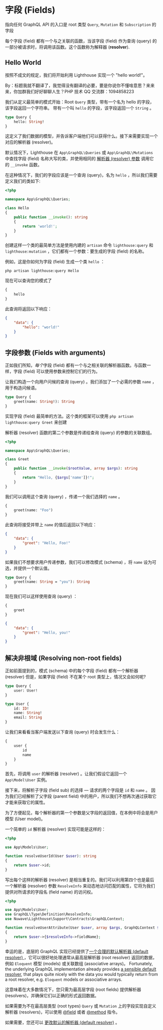 # 字段 (Fields)

指向任何 GraphQL API 的入口是 root 类型 `Query`, `Mutation` 和 `Subscription` 的字段

每个字段 (field) 都有一个与之关联的函数，当该字段 (field) 作为查询 (query) 的一部分被请求时，将调用该函数。这个函数称为解释器 (**resolver**).

## Hello World

按照不成文的规定，我们将开始利用 Lighthouse 实现一个 "hello world!"。

By：标题我就不翻译了，我觉得没有翻译的必要，要是你说你不懂啥意思？来来来，你加群我们好好聊聊人生？PHP 技术 QQ 交流群：1094858223

我们从定义最简单的模式开始：Root `Query` 类型，带有一个名为 hello 的字段，该字段返回一个字符串。
带有一个叫 `hello` 的字段，该字段返回一个 `String` 。

```graphql
type Query {
    hello: String!
}
```

这定义了我们数据的模型，并告诉客户端他们可以获得什么。接下来需要实现一个对应的解析器 (resolver)。

默认情况下，Lighthouse 在 `App\GraphQL\Queries` 或 `App\GraphQL\Mutations` 中查找字段 (field) 名称大写的类，并使用相同的 [解析器 (resolver) 参数](../api-reference/resolvers.md#resolver-function-signature) 调用它的 `__invoke` 函数。

在这种情况下，我们的字段应该是一个查询 (query)，名为 `hello` ，所以我们需要定义我们的类如下:

```php
<?php

namespace App\GraphQL\Queries;

class Hello
{
    public function __invoke(): string
    {
        return 'world!';
    }
}
```

创建这样一个类的最简单方法是使用内建的 `artisan` 命令 `lighthouse:query` 和 `lighthouse:mutation` ，它们都有一个参数：要生成的字段 (field) 的名称。

例如，这是你如何为字段 (field) 生成一个类 `hello` ：

```shell
php artisan lighthouse:query Hello
```

现在可以查询您的模式了

```graphql
{
    hello
}
```

此查询将返回以下响应：

```json
{
    "data": {
        "hello": "world!"
    }
}
```

## 字段参数 (Fields with arguments)

正如我们所知，*每个*字段 (field) 都有一个与之相关联的解析器函数。与函数一样，字段 (field) 可以使用参数来控制它们的行为。

让我们构造一个向用户问候的查询 (query) 。我们添加了一个必需的参数 `name` ，用于构造问候语。

```graphql
type Query {
    greet(name: String!): String
}
```

实现字段 (field) 最简单的方法。这个类的框架可以使用 `php artisan lighthouse:query Greet` 来创建

解析器 (resolver) 函数的第二个参数是传递给查询 (query) 的参数的关联数组。

```php
<?php

namespace App\GraphQL\Queries;

class Greet
{
    public function __invoke($rootValue, array $args): string
    {
        return "Hello, {$args['name']}!";
    }
}
```

我们可以调用这个查询 (query) ，传递一个我们选择的 `name` 。

```graphql
{
    greet(name: "Foo")
}
```

此查询将接受并带上 `name` 的值后返回以下响应：

```json
{
    "data": {
        "greet": "Hello, Foo!"
    }
}
```

如果我们不想要求用户传递参数，我们可以修改模式 (schema) ，将 `name` 设为可选，并提供一个默认值。

```graphql
type Query {
    greet(name: String = "you"): String
}
```

现在我们可以这样使用查询 (query) ：

```graphql
{
    greet
}
```

```json
{
    "data": {
        "greet": "Hello, you!"
    }
}
```

## 解决非根域 (Resolving non-root fields)

正如前面提到的，模式 (schema) 中的每个字段 (field) 都有一个解析器 (resolver) 但是，如果字段 (field) 不在某个 root 类型上，情况又会如何呢?

```graphql
type Query {
    user: User!
}

type User {
    id: ID!
    name: String!
    email: String
}
```

让我们来看看当客户端发送以下查询 (query) 时会发生什么：

```graphql
{
    user {
        id
        name
    }
}
```

首先，将调用 `user` 的解析器 (resolver) 。让我们假设它返回一个 `App\Model\User` 实例。

接下来，将解析子字段 (field sub) 的选择 — 请求的两个字段是 `id` 和 `name` 。
因为我们已经解析了父字段 (parent field) 中的用户，所以我们不想再次通过获取它才能来获取它的属性。

为了方便起见，每个解析器的第一个参数是父字段的返回值，在本例中将会是用户模型 (User model)。

一个简单的 `id` 解析器 (resolver) 实现可能是这样的：

```php
<?php

use App\Models\User;

function resolveUserId(User $user): string
{
    return $user->id;
}
```

写出每个这样的解析器 (resolver) 是相当重复的。我们可以利用第四个也是最后一个解析器 (resolver) 参数 `ResolveInfo` 来动态地访问匹配的属性，它将为我们提供对所请求的字段名 (field name) 的访问权。

```php
<?php

use App\Models\User;
use GraphQL\Type\Definition\ResolveInfo;
use Nuwave\Lighthouse\Support\Contracts\GraphQLContext;

function resolveUserAttribute(User $user, array $args, GraphQLContext $context, ResolveInfo $resolveInfo)
{
    return $user->{$resolveInfo->fieldName};
}
```

幸运的是，底层的 GraphQL 实现已经提供了[一个合理的默认解析器 (default resolver) ](http://webonyx.github.io/graphql-php/data-fetching/#default-field-resolver)，它可以很好地处理通常从最高层解析器 (root resolver) 返回的数据，例如 `Eloquent` 模型 (models) 或关联数组 (associative arrays)。
Fortunately, the underlying GraphQL implementation already provides [a sensible default resolver](https://webonyx.github.io/graphql-php/data-fetching/#default-field-resolver),
that plays quite nicely with the data you would typically return from
a root resolver, e.g. `Eloquent` models or associative arrays.

这意味着在大多数情况下，您只需为最高层字段 (root fields) 提供解析器 (resolvers)，并确保它们以正确的形式返回数据。

如果需要为不在最高层类型 (root types) `Query` 或 `Mutation` 上的字段实现自定义解析器 (resolvers)，可以使用 [@field](../api-reference/directives.md#field) 或者 [@method](../api-reference/directives.md#method) 指令。

如果需要，您还可以 [更改默认的解析器 (default resolver)](../digging-deeper/extending-lighthouse.md#changing-the-default-resolver) 。
